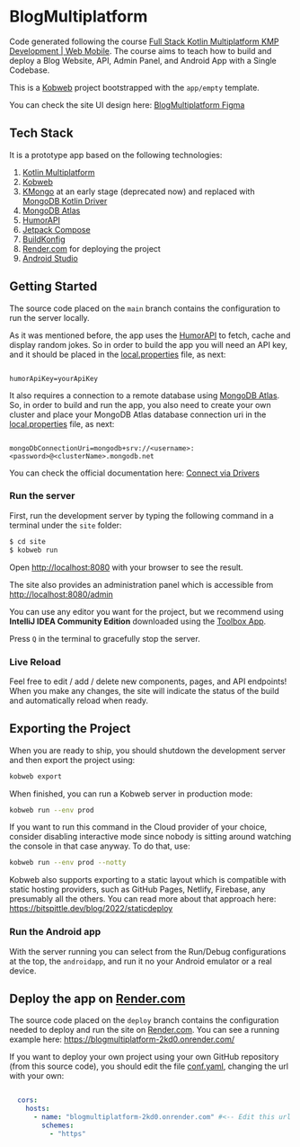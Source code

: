 # BlogMultiplatform
Code generated following the course [Full Stack Kotlin Multiplatform KMP Development | Web Mobile](https://www.udemy.com/course/full-stack-kotlin-multiplatform-kmp-development-web-mobile).
The course aims to teach how to build and deploy a Blog Website, API, Admin Panel, and Android App 
with a Single Codebase.

This is a [Kobweb](https://github.com/varabyte/kobweb) project bootstrapped with the `app/empty` template.

You can check the site UI design here: [BlogMultiplatform Figma](https://www.figma.com/design/3haMLRlBL7I20mfdzDZ02c/Blog%2BApp)

## Tech Stack
It is a prototype app based on the following technologies:

1. [Kotlin Multiplatform](https://kotlinlang.org/docs/multiplatform.html)
2. [Kobweb](https://github.com/varabyte/kobweb)
3. [KMongo](https://litote.org/kmongo/) at an early stage (deprecated now) and replaced with [MongoDB Kotlin Driver](https://www.mongodb.com/docs/drivers/kotlin/coroutine/current/)
4. [MongoDB Atlas](https://www.mongodb.com/products/platform/atlas-database)
5. [HumorAPI](https://humorapi.com/)
6. [Jetpack Compose](https://developer.android.com/courses/pathways/compose?hl=es-419)
7. [BuildKonfig](https://github.com/yshrsmz/BuildKonfig)
8. [Render.com](https://render.com/) for deploying the project
9. [Android Studio](https://developer.android.com/studio)

## Getting Started

The source code placed on the `main` branch contains the configuration to run the server locally.

As it was mentioned before, the app uses the [HumorAPI](https://humorapi.com/) to fetch, cache and display
random jokes. So in order to build the app you will need an API key,
and it should be placed in the [local.properties](local.properties) file, as next:

```properties

humorApiKey=yourApiKey

```

It also requires a connection to a remote database using [MongoDB Atlas](https://www.mongodb.com/products/platform/atlas-database).
So, in order to build and run the app, you also need to create your own cluster and place your 
MongoDB Atlas database connection uri in the [local.properties](local.properties) file, as next:

```properties

mongoDbConnectionUri=mongodb+srv://<username>:<password>@<clusterName>.mongodb.net

```

You can check the official documentation here: [Connect via Drivers](https://www.mongodb.com/docs/atlas/driver-connection/)

### Run the server

First, run the development server by typing the following command in a terminal under the `site` folder:

```bash
$ cd site
$ kobweb run
```

Open [http://localhost:8080](http://localhost:8080) with your browser to see the result.

The site also provides an administration panel which is accessible from 
[http://localhost:8080/admin](http://localhost:8080/admin)

You can use any editor you want for the project, but we recommend using **IntelliJ IDEA Community Edition** downloaded
using the [Toolbox App](https://www.jetbrains.com/toolbox-app/).

Press `Q` in the terminal to gracefully stop the server.

### Live Reload

Feel free to edit / add / delete new components, pages, and API endpoints! When you make any changes, the site will
indicate the status of the build and automatically reload when ready.

## Exporting the Project

When you are ready to ship, you should shutdown the development server and then export the project using:

```bash
kobweb export
```

When finished, you can run a Kobweb server in production mode:

```bash
kobweb run --env prod
```

If you want to run this command in the Cloud provider of your choice, consider disabling interactive mode since nobody
is sitting around watching the console in that case anyway. To do that, use:

```bash
kobweb run --env prod --notty
```

Kobweb also supports exporting to a static layout which is compatible with static hosting providers, such as GitHub
Pages, Netlify, Firebase, any presumably all the others. You can read more about that approach here:
https://bitspittle.dev/blog/2022/staticdeploy

### Run the Android app

With the server running you can select from the Run/Debug configurations at the top, the `androidapp`,
and run it no your Android emulator or a real device.

## Deploy the app on [Render.com](https://render.com/)

The source code placed on the `deploy` branch contains the configuration needed to deploy and run
the site on [Render.com](https://render.com/). 
You can see a running example here: https://blogmultiplatform-2kd0.onrender.com/

If you want to deploy your own project using your own GitHub repository (from this source code), 
you should edit the file [conf.yaml](site/.kobweb/conf.yaml), changing the url with your own:

```yaml

  cors:
    hosts:
      - name: "blogmultiplatform-2kd0.onrender.com" #<-- Edit this url
        schemes:
          - "https"

```
